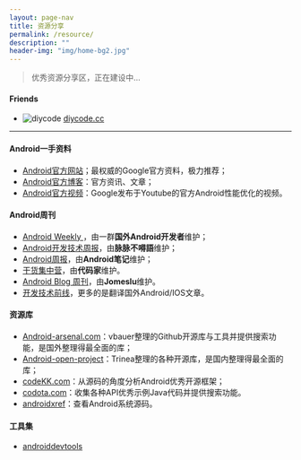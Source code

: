 ```yaml
---
layout: page-nav
title: 资源分享
permalink: /resource/
description: ""
header-img: "img/home-bg2.jpg"
---
```


> 优秀资源分享区，正在建设中...


#### Friends

- ![diycode](/images/friends/diycode.ico)  [diycode.cc](http://diycode.cc)

----

#### Android一手资料

- [Android官方网站](http://developer.android.com/intl/zh-cn/index.html)；最权威的Google官方资料，极力推荐；
- [Android官方博客](http://android-developers.blogspot.com/)：官方资讯、文章；
- [Android官方视频](https://www.youtube.com/playlist?list=PLOU2XLYxmsIKEOXh5TwZEv89aofHzNCiu)：Google发布于Youtube的官方Android性能优化的视频。

#### Android周刊

- [Android Weekly ](http://androidweekly.net/)，由一群**国外Android开发者**维护；
- [Android开发技术周报](http://www.androidweekly.cn/)，由**脉脉不嘚語**维护；
- [Android周报](http://www.race604.com/tag/android-weekly/)，由**Android笔记**维护；
- [干货集中营](http://gank.io/)，由**代码家**维护。
- [Android Blog 周刊](http://androidblog.cn/)，由**Jomeslu**维护。
- [开发技术前线](http://www.devtf.cn/)，更多的是翻译国外Android/IOS文章。

#### 资源库

- [Android-arsenal.com](http://android-arsenal.com/)：vbauer整理的Github开源库与工具并提供搜索功能，是国外整理得最全面的库；
- [Android-open-project](https://github.com/Trinea/android-open-project)：Trinea整理的各种开源库，是国内整理得最全面的库；
- [codeKK.com](http://a.codekk.com/)：从源码的角度分析Android优秀开源框架；
- [codota.com](http://www.codota.com/)：收集各种API优秀示例Java代码并提供搜索功能。
- [androidxref](http://androidxref.com/)：查看Android系统源码。

#### 工具集

- [androiddevtools](http://www.androiddevtools.cn/)
